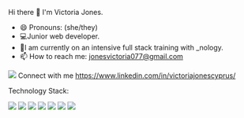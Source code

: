 Hi there 👋
I'm Victoria Jones. 
- 😄 Pronouns: (she/they)
- 💻Junior web developer.
- 💪I am currently on an intensive full stack training with _nology. 
- 📫 How to reach me: jonesvictoria077@gmail.com


<img src="https://img.shields.io/badge/LinkedIn-0077B5?style=for-the-badge&logo=linkedin&logoColor=white" /> Connect with me https://www.linkedin.com/in/victoriajonescyprus/


Technology Stack:

<img src="https://img.shields.io/badge/HTML5-E34F26?style=for-the-badge&logo=html5&logoColor=white" /> <img src="https://img.shields.io/badge/CSS3-1572B6?style=for-the-badge&logo=css3&logoColor=white" /> <img src="https://img.shields.io/badge/JavaScript-323330?style=for-the-badge&logo=javascript&logoColor=F7DF1E" /> <img src="https://img.shields.io/badge/Bootstrap-563D7C?style=for-the-badge&logo=bootstrap&logoColor=white" /> <img src="https://img.shields.io/badge/React-20232A?style=for-the-badge&logo=react&logoColor=61DAFB" /> <img src="https://img.shields.io/badge/Figma-F24E1E?style=for-the-badge&logo=figma&logoColor=white" /> <img src="https://img.shields.io/badge/InVision-FF3366?style=for-the-badge&logo=InVision&logoColor=white" /> 


